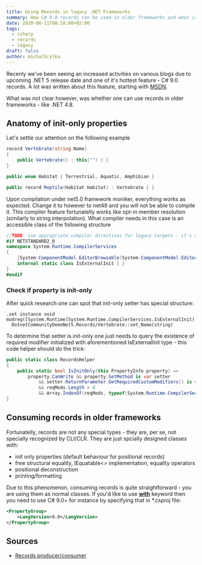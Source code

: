```yaml
---
title: Using Records in legacy .NET Frameworks
summary: How C# 9.0 records can be used in older frameworks and what is the anatomy of init-only properties
date: 2020-06-11T00:18:08+02:00
tags:
  - csharp
  - records
  - legacy
draft: false
author: michalbrylka
---
```


Recenly we've been seeing an increased activities on various blogs due to upcoming .NET 5 release date and one of it's hottest feature - C# 9.0 records. 
A lot was written about this feature, starting with [MSDN](https://devblogs.microsoft.com/dotnet/welcome-to-c-9-0/). 

What was not clear however, was whether one can use records in older frameworks - like .NET 4.8. 

## Anatomy of init-only properties 
Let's settle our attention on the following example
```csharp
record Vertebrate(string Name)
{
    public Vertebrate() : this("") { }
}

public enum Habitat { Terrestrial, Aquatic, Amphibian }

public record Reptile(Habitat Habitat) : Vertebrate { }
```

Upon compilation under net5.0 framework moniker, everything works as expected. Change it to however to net48 and you will not be able to compile it. This compiler feature fortunatelly works like opt-in member resolution (similarly to string interpolation). What compiler needs in this case is an accessible class of the following structure  
```csharp
//TODO: use appropriate compiler directives for legacy targets - it's not needed in net5.0
#if NETSTANDARD2_0
namespace System.Runtime.CompilerServices
{
    [System.ComponentModel.EditorBrowsable(System.ComponentModel.EditorBrowsableState.Never)]
    internal static class IsExternalInit { }
}
#endif

```

### Check if property is init-only
After quick research one can spot that init-only setter has special structure:
```
.set instance void modreq([System.Runtime]System.Runtime.CompilerServices.IsExternalInit)
  DotnetCommunityDemoNet5.Records/Vertebrate::set_Name(string)
```

To determine that setter is init-only one just needs to query the existence of required modifier initialized with aforementioned IsExternalInit type - this code helper should do the trick:
```csharp
public static class RecordsHelper
{
    public static bool IsInitOnly(this PropertyInfo property) =>
        property.CanWrite && property.SetMethod is var setter
            && setter.ReturnParameter.GetRequiredCustomModifiers() is var reqMods 
            && reqMods.Length > 0
            && Array.IndexOf(reqMods, typeof(System.Runtime.CompilerServices.IsExternalInit)) > -1;
}
```

## Consuming records in older frameworks 
Fortunatelly, records are not any special types - they are, per se, not specially recognized by CLI/CLR. They are just spcially designed classes with: 
- init only properties (default behaviour for positional records)
- free structural equality, IEquatable<> implementation, equality operators
- positional deconstruction
- printing/formatting

Due to this phenomenon, consuming records is quite straightforward - you are using them as normal classes. If you'd like to use [__with__](https://devblogs.microsoft.com/dotnet/welcome-to-c-9-0/#with-expressions) keyword then you need to use C# 9.0+ for instance by specifying that in *.csproj file:
```xml
<PropertyGroup>
    <LangVersion>9.0</LangVersion>
</PropertyGroup>
``` 

## Sources 
- [Records producer/consumer](https://gist.github.com/MichalBrylka/417672620d1305de4a6db68698302544)